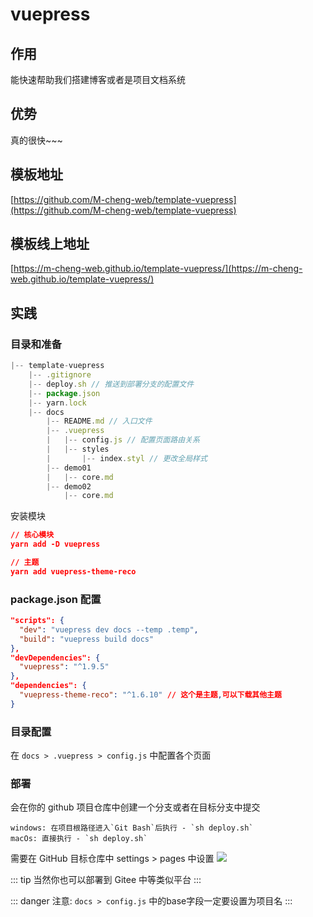 # vuepress

## 作用
能快速帮助我们搭建博客或者是项目文档系统

## 优势
真的很快~~~

## 模板地址
[https://github.com/M-cheng-web/template-vuepress](https://github.com/M-cheng-web/template-vuepress)

## 模板线上地址
[https://m-cheng-web.github.io/template-vuepress/](https://m-cheng-web.github.io/template-vuepress/)

## 实践
### 目录和准备
``` js
|-- template-vuepress
    |-- .gitignore
    |-- deploy.sh // 推送到部署分支的配置文件
    |-- package.json
    |-- yarn.lock
    |-- docs
        |-- README.md // 入口文件
        |-- .vuepress
        |   |-- config.js // 配置页面路由关系
        |   |-- styles
        |       |-- index.styl // 更改全局样式
        |-- demo01
        |   |-- core.md
        |-- demo02
            |-- core.md
```

安装模块
``` json
// 核心模块
yarn add -D vuepress

// 主题
yarn add vuepress-theme-reco
```

### package.json 配置
``` json
"scripts": {
  "dev": "vuepress dev docs --temp .temp",
  "build": "vuepress build docs"
},
"devDependencies": {
  "vuepress": "^1.9.5"
},
"dependencies": {
  "vuepress-theme-reco": "^1.6.10" // 这个是主题,可以下载其他主题
}
```

### 目录配置
在 `docs > .vuepress > config.js` 中配置各个页面

### 部署
会在你的 github 项目仓库中创建一个分支或者在目标分支中提交
``` 
windows: 在项目根路径进入`Git Bash`后执行 - `sh deploy.sh`
macOs: 直接执行 - `sh deploy.sh`
```

需要在 GitHub 目标仓库中 settings > pages 中设置
![](https://gitee.com/M-cheng-web/map-storage/raw/master/code-img/20220121163921.png)

::: tip
当然你也可以部署到 Gitee 中等类似平台
:::

::: danger
注意: `docs > config.js` 中的base字段一定要设置为项目名
:::